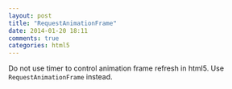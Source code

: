 ```yaml
---
layout: post
title: "RequestAnimationFrame"
date: 2014-01-20 18:11
comments: true
categories: html5 
---
```


Do not use timer to control animation frame refresh in html5. Use ``RequestAnimationFrame`` instead.
